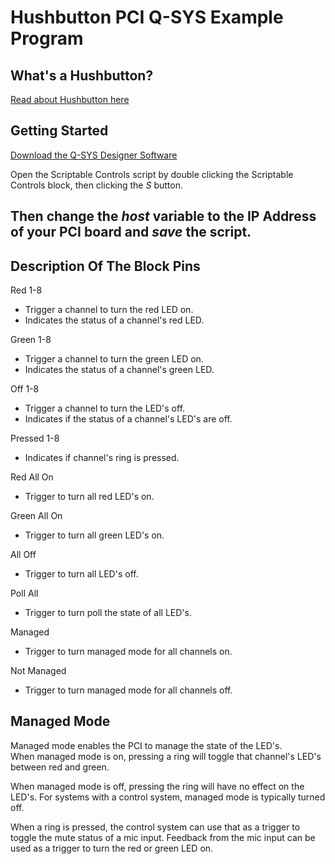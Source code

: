# Hushbutton PCI Q-SYS Example Program
## What's a Hushbutton?  
[Read about Hushbutton here](http://www.hja.com/words/index.html)
## Getting Started  
[Download the Q-SYS Designer Software](https://www.qsc.com/resources/software-and-firmware/q-sys-designer-software/)  

Open the Scriptable Controls script by double clicking the Scriptable Controls block, then clicking the *S* button.  

Then change the *host* variable to the IP Address of your PCI board and *save* the script.  
----
## Description Of The Block Pins
Red 1-8  
* Trigger a channel to turn the red LED on.  
* Indicates the status of a channel's red LED.  

Green 1-8  
* Trigger a channel to turn the green LED on.  
* Indicates the status of a channel's green LED.  

Off 1-8  
* Trigger a channel to turn the LED's off.  
* Indicates if the status of a channel's LED's are off.  

Pressed 1-8 
* Indicates if channel's ring is pressed.  

Red All On  
* Trigger to turn all red LED's on.  

Green All On  
* Trigger to turn all green LED's on.  

All Off  
* Trigger to turn all LED's off.  

Poll All  
* Trigger to turn poll the state of all LED's.  

Managed  
* Trigger to turn managed mode for all channels on.  

Not Managed  
* Trigger to turn managed mode for all channels off.  

## Managed Mode  
Managed mode enables the PCI to manage the state of the LED's.  
When managed mode is on, pressing a ring will toggle that channel's LED's between red and green.

When managed mode is off, pressing the ring will have no effect on the LED's.
For systems with a control system, managed mode is typically turned off.

When a ring is pressed, the control system can use that as a trigger to toggle the mute status of a mic input.
Feedback from the mic input can be used as a trigger to turn the red or green LED on.